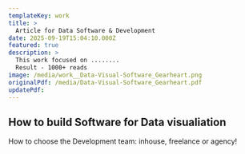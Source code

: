 ```yaml
---
templateKey: work
title: >
  Article for Data Software & Development
date: 2025-09-19T15:04:10.000Z
featured: true
description: >
  This work focused on ........
  Result - 1000+ reads
image: /media/work__Data-Visual-Software_Gearheart.png
originalPdf: /media/Data-Visual-Software_Gearheart.pdf
updatePdf: 
---
```

## How to build Software for Data visualiation

How to choose the Development team: inhouse, freelance or agency!

